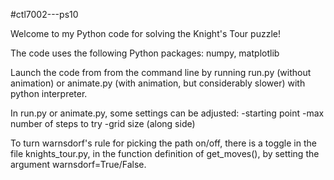 #ctl7002---ps10

Welcome to my Python code for solving the Knight's Tour puzzle!

The code uses the following Python packages:
numpy, matplotlib

Launch the code from from the command line by running run.py (without animation) 
or animate.py (with animation, but considerably slower) with python interpreter.

In run.py or animate.py, some settings can be adjusted:
-starting point
-max number of steps to try
-grid size (along side)

To turn warnsdorf's rule for picking the path on/off, there is a toggle in 
the file knights_tour.py, in the function definition of get_moves(), by setting 
the argument warnsdorf=True/False. 